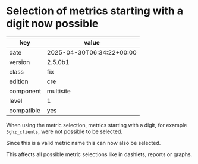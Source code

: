 [//]: # (werk v2)
# Selection of metrics starting with a digit now possible

key        | value
---------- | ---
date       | 2025-04-30T06:34:22+00:00
version    | 2.5.0b1
class      | fix
edition    | cre
component  | multisite
level      | 1
compatible | yes

When using the metric selection, metrics starting with a digit,
for example `5ghz_clients`, were not possible to be selected.

Since this is a valid metric name this can now also be selected.

This affects all possible metric selections like in dashlets,
reports or graphs.
